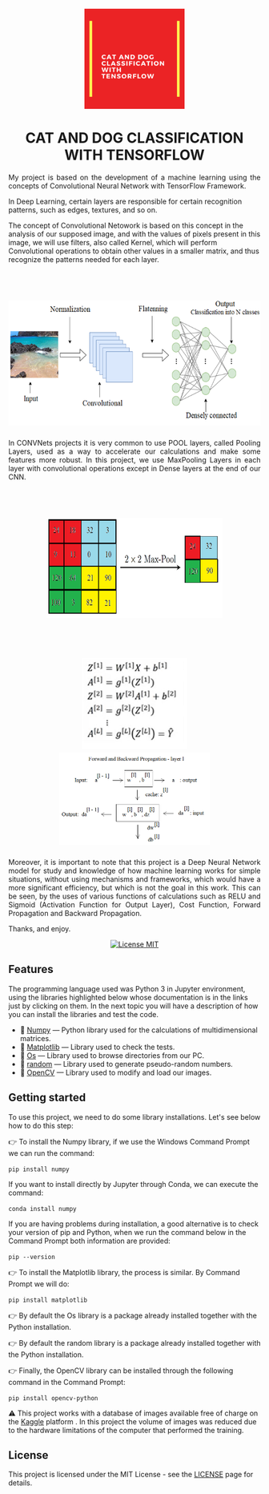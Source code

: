 <h1 align="center">
<br>
  <img src=https://github.com/ViniciusRubens/Cat-and-Dog-classification-TensorFlow/blob/main/Images/CAT%20AND%20DOG%20CLASSIFICATION%20Logotipo.png alt="CAT AND DOGCLASSIFICATION" width="200">
<br>
<br>
CAT AND DOG CLASSIFICATION WITH TENSORFLOW
</h1>

<p align="justify">
My project is based on the development of a machine learning using the concepts of Convolutional Neural Network with TensorFlow Framework.

In Deep Learning, certain layers are responsible for certain recognition patterns, such as edges, textures, and so on. 

The concept of Convolutional Netowork is based on this concept in the analysis of our supposed image, and with the values of pixels present in this image, we will use filters, also called Kernel, which will perform Convolutional operations to obtain other values in a smaller matrix, and thus recognize the patterns needed for each layer. 
</p>

<h1 align="center">
<br>
  <img src=https://github.com/ViniciusRubens/Cat-and-Dog-classification-TensorFlow/blob/main/Images/CNN%20Model.png alt="CNN model" width="550" height = "250">
<br>
</h1>

<p align="justify">
In CONVNets projects it is very common to use POOL layers, called Pooling Layers, used as a way to accelerate our calculations and make some features more robust. In this project, we use MaxPooling Layers in each layer with convolutional operations except in Dense layers at the end of our CNN.
</P>

<h1 align="center">
<br>
  <img src=https://github.com/ViniciusRubens/Cat-and-Dog-classification-TensorFlow/blob/main/Images/MaxPool%20example.png alt="DEEP NEURAL NETWORK" width="350" height = "200">
<br>
</h1>

<h1 align="center">
<br>
  <img src=https://github.com/ViniciusRubens/Deep-Neural-Network/blob/main/Images/sequence.png alt="DEEP NEURAL NETWORK" width="210">
                    
  <img src=https://github.com/ViniciusRubens/Deep-Neural-Network/blob/main/Images/calculus.png alt="DEEP NEURAL NETWORK" width="300">
<br>
</h1>

<p align="justify">
Moreover, it is important to note that this project is a Deep Neural Network model for study and knowledge of how machine learning works for simple situations, without using mechanisms and frameworks, which would have a more significant efficiency, but which is not the goal in this work. This can be seen, by the uses of various functions of calculations such as RELU and Sigmoid (Activation Function for Output Layer), Cost Function, Forward Propagation and Backward Propagation.

Thanks, and enjoy.

</p>

<p align="center">
  <a href="https://opensource.org/licenses/MIT">
    <img src="https://img.shields.io/badge/License-MIT-blue.svg" alt="License MIT">
  </a>
</p>

## Features
[//]: # (Add the features of your project here:)
The programming language used was Python 3 in Jupyter environment, using the libraries highlighted below whose documentation is in the links just by clicking on them. In the next topic you will have a description of how you can install the libraries and test the code.

- 📁 [Numpy](https://numpy.org/) — Python library used for the calculations of multidimensional matrices.
- 📁 [Matplotlib](https://matplotlib.org/3.3.3/contents.html) — Library used to check the tests.
- 📁 [Os](https://docs.python.org/3/library/os.html) — Library used to browse directories from our PC.
- 📁 [random](https://docs.python.org/3/library/random.html) — Library used to generate pseudo-random numbers.
- 📁 [OpenCV](https://opencv.org/) — Library used to modify and load our images.

## Getting started

To use this project, we need to do some library installations. Let's see below how to do this step:

👉 To install the Numpy library, if we use the Windows Command Prompt we can run the command:

`pip install numpy`

If you want to install directly by Jupyter through Conda, we can execute the command:

`conda install numpy`

If you are having problems during installation, a good alternative is to check your version of pip and Python, when we run the command below in the Command Prompt both information are provided: 

`pip --version`

👉 To install the Matplotlib library, the process is similar. By Command Prompt we will do: 

`pip install matplotlib`

👉 By default the Os library is a package already installed together with the Python installation.

👉 By default the random library is a package already installed together with the Python installation.

👉 Finally, the OpenCV library can be installed through the following command in the Command Prompt:

`pip install opencv-python`

⚠️ This project works with a database of images available free of charge on the [Kaggle](https://www.kaggle.com/) platform . In this project the volume of images was reduced due to the hardware limitations of the computer that performed the training.

## License

This project is licensed under the MIT License - see the [LICENSE](https://opensource.org/licenses/MIT) page for details.